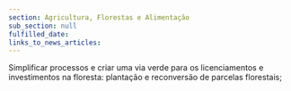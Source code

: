```yaml
---
section: Agricultura, Florestas e Alimentação
sub_section: null
fulfilled_date:
links_to_news_articles:
---
```


Simplificar processos e criar uma via verde para os licenciamentos e investimentos na floresta: plantação e reconversão de parcelas florestais;